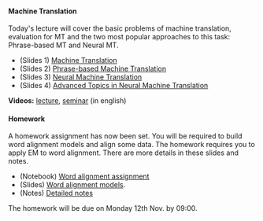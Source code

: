 #### Machine Translation 

Today's lecture will cover the basic problems of machine translation, evaluation for MT and the two most popular approaches to this task: Phrase-based MT and Neural MT.

* (Slides 1) [Machine Translation](mt_lecture_part1.pdf) 
* (Slides 2) [Phrase-based Machine Translation](mt_lecture_part2.pdf) 
* (Slides 3) [Neural Machine Translation](mt_lecture_part3.pdf) 
* (Slides 4) [Advanced Topics in Neural Machine Translation](mt_lecture_part4.pdf) 

__Videos:__ [lecture](https://yadi.sk/i/pDxo20nK-UnVHg), [seminar](https://yadi.sk/i/k1_0T_WptcSvYw) (in english)

#### Homework

A homework assignment has now been set. You will be required to build word alignment models and align some data. The homework requires you to apply EM to word alignment. There are more details in these slides and notes.

* (Notebook) [Word alignment assignment](../week7_mt/homework/word_alignment_assignment.ipynb)
* (Slides) [Word alignment models](../week6_em/word_alignment.pdf).
* (Notes) [Detailed notes](../week6_em/word_alignment_notes.pdf)

The homework will be due on Monday 12th Nov. by 09:00.
